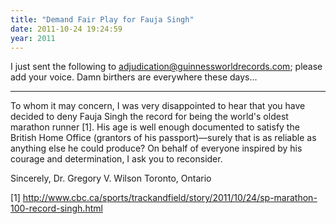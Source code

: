 ```yaml
---
title: "Demand Fair Play for Fauja Singh"
date: 2011-10-24 19:24:59
year: 2011
---
```

I just sent the following to <a href="mailto:adjudication@guinnessworldrecords.com">adjudication@guinnessworldrecords.com</a>; please add your voice.
Damn birthers are everywhere these days...

<hr />

To whom it may concern,
I was very disappointed to hear that you have decided to deny Fauja Singh the record for being the world's oldest marathon runner [1].  His age is well enough documented to satisfy the British Home Office (grantors of his passport)—surely that is as reliable as anything else he could produce?  On behalf of everyone inspired by his courage and determination, I ask you to reconsider.

Sincerely,
Dr. Gregory V. Wilson
Toronto, Ontario

[1] <a href="http://www.cbc.ca/sports/trackandfield/story/2011/10/24/sp-marathon-100-record-singh.html">http://www.cbc.ca/sports/trackandfield/story/2011/10/24/sp-marathon-100-record-singh.html</a>
